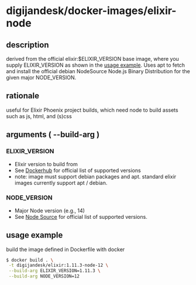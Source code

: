 # digijandesk/docker-images/elixir-node

## description

derived from the official elixir:$ELIXIR_VERSION base image, where you supply
ELIXIR_VERSION as shown in the [usage example](#usage-example). Uses apt to
fetch and install the official debian NodeSource Node.js Binary Distribution for
the given major NODE_VERSION.

## rationale

useful for Elixir Phoenix project builds, which need node to build assets such as js, html, and (s)css

## arguments ( --build-arg )

### ELIXIR_VERSION

- Elixir version to build from
- See [Dockerhub](https://hub.docker.com/_/elixir) for official list of supported versions
- note: image must support debian packages and apt. standard elixir images currently support apt / debian.

### NODE_VERSION

- Major Node version (e.g., 14)
- See [Node Source](https://github.com/nodesource/distributions#deb) for official list of supported versions.

## usage example

build the image defined in Dockerfile with docker

```sh
$ docker build . \
 -t digijandesk/elixir:1.11.3-node-12 \
 --build-arg ELIXIR_VERSION=1.11.3 \
 --build-arg NODE_VERSION=12
```

